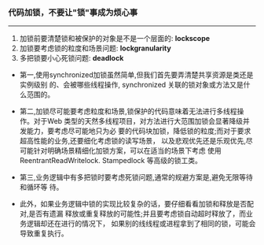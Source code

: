 ### 代码加锁，不要让"锁"事成为烦心事
---
1. 加锁前要清楚锁和被保护的对象是不是一个层面的: **lockscope**
2. 加锁要考虑锁的粒度和场景问题: **lockgranularity**
3. 多把锁要小心死锁问题:  **deadlock**


+ 第一,使用synchronized加锁虽然简单,但我们首先要弄清楚共享资源是类还是实例级别
的、会被哪些线程操作, synchronized 关联的锁对象或方法又是什么范围的。

+ 第二,加锁尽可能要考虑粒度和场景,锁保护的代码意味着无法进行多线程操作。对于Web
类型的天然多线程项目，对方法进行大范围加锁会显著降级并发能力，要考虑尽可能地只为必
要的代码块加锁，降低锁的粒度;而对于要求超高性能的业务,还要细化考虑锁的读写场景，
以及悲观优先还是乐观优先,尽可能针对明确场景精细化加锁方案，可以在适当的场景下考虑
使用ReentrantReadWritelock. Stampedlock 等高级的锁工类。

+ 第三,业务逻辑中有多把锁时要考虑死锁问题,通常的规避方案是,避免无限等待和循环等
待。

+ 此外，如果业务逻辑中锁的实现比较复杂的话，要仔细看看加锁和释放是否配对,是否有遗漏
  释放或重复释放的可能性;并且要考虑锁自动超时释放了，而业务逻辑却还在进行的情况下，
  如果别的线线程或进程拿到了相同的锁，可能会导致重复执行。

